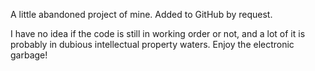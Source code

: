 A little abandoned project of mine. Added to GitHub by request.

I have no idea if the code is still in working order or not, and a lot 
of it is probably in dubious intellectual property waters. Enjoy the 
electronic garbage!
